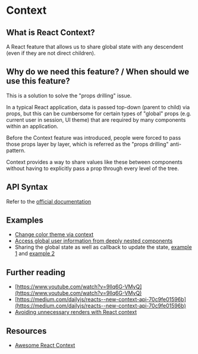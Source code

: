 # Context

## What is React Context?

A React feature that allows us to share global state with any descendent \(even if they are not direct children\).

## Why do we need this feature? / When should we use this feature?

This is a solution to solve the "props drilling" issue.

In a typical React application, data is passed top-down \(parent to child\) via props, but this can be cumbersome for certain types of "global" props \(e.g. current user in session, UI theme\) that are required by many components within an application.

Before the Context feature was introduced, people were forced to pass those props layer by layer, which is referred as the "props drilling" anti-pattern.

Context provides a way to share values like these between components without having to explicitly pass a prop through every level of the tree.

## API Syntax

Refer to the [official documentation](https://reactjs.org/docs/context.html)

## Examples

* [Change color theme via context](https://codesandbox.io/s/q7onr9zww6)
* [Access global user information from deeply nested components](https://github.com/thoughtworks-jumpstart/context-demo)
* Sharing the global state as well as callback to update the state, [example 1](https://reactjs.org/docs/context.html#updating-context-from-a-nested-component) and [example 2](https://github.com/thoughtworks-jumpstart/react-context-demo)

## Further reading

* [https://www.youtube.com/watch?v=9Ilq6G-VMyQ](https://www.youtube.com/watch?v=9Ilq6G-VMyQ)
* [https://medium.com/dailyjs/reacts-️-new-context-api-70c9fe01596b](https://medium.com/dailyjs/reacts-️-new-context-api-70c9fe01596b)
* [Avoiding unnecessary renders with React context](https://frontarm.com/articles/react-context-performance/)

## Resources

* [Awesome React Context](https://github.com/diegohaz/awesome-react-context)

